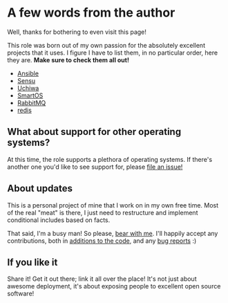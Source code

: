# A few words from the author
Well, thanks for bothering to even visit this page!

This role was born out of my own passion for the absolutely excellent projects that it uses.
I figure I have to list them, in no particular order, here they are. __Make sure to check them all out!__

- [Ansible](https://www.ansible.com/)
- [Sensu](https://sensu.io/)
- [Uchiwa](https://uchiwa.io/)
- [SmartOS](https://www.joyent.com/smartos)
- [RabbitMQ](https://www.rabbitmq.com/)
- [redis](https://redis.io/)

## What about support for other operating systems?
At this time, the role supports a plethora of operating systems. If there's 
another one you'd like to see support for, please [file an issue!](https://github.com/sensu/sensu-ansible/issues)

## About updates
This is a personal project of mine that I work on in my own free time.
Most of the real "meat" is there, I just need to restructure and implement conditional includes based on facts.

That said, I'm a busy man! So please, [bear with me](http://i.imgur.com/bGhY7oX.jpg). I'll happily accept any contributions, both in [additions to the code](https://github.com/sensu/sensu-ansible/pulls), and any [bug reports](https://github.com/sensu/sensu-ansible/issues) :)

## If you like it
Share it! Get it out there; link it all over the place!
It's not just about awesome deployment, it's about exposing people to excellent open source software!
